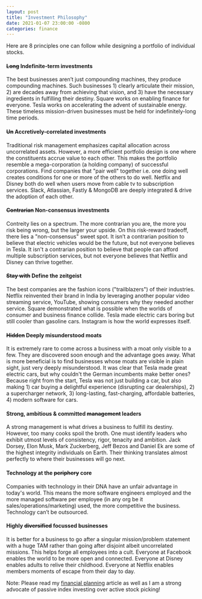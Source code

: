 ```yaml
---
layout: post
title: "Investment Philosophy"
date: 2021-01-07 23:00:00 -0800
categories: finance
---
```


Here are 8 principles one can follow while designing a portfolio of individual stocks.

#### ~~Long~~ Indefinite-term investments ####
The best businesses aren’t just compounding machines, they produce compounding machines. Such businesses 1) clearly articulate their mission, 2) are decades away from achieving that vision, and 3) have the necessary ingredients in fulfilling their destiny. Square works on enabling finance for everyone. Tesla works on accelerating the advent of sustainable energy. These timeless mission-driven businesses must be held for indefinitely-long time periods.

#### ~~Un~~ Accretively-correlated investments ####
Traditional risk management emphasizes capital allocation across uncorrelated assets. However, a more efficient portfolio design is one where the constituents accrue value to each other. This makes the portfolio resemble a mega-corporation (a holding company) of successful corporations. Find companies that "pair well" together i.e. one doing well creates conditions for one or more of the others to do well. Netflix and Disney both do well when users move from cable tv to subscription services. Slack, Atlassian, Fastly & MongoDB are deeply integrated & drive the adoption of each other.

#### ~~Contrarian~~ Non-consensus investments ####
Contreity lies on a spectrum. The more contrarian you are, the more you risk being wrong, but the larger your upside. On this risk-reward tradeoff, there lies a "non-consensus" sweet spot. It isn’t a contrarian position to believe that electric vehicles would be the future, but not everyone believes in Tesla. It isn't a contrarian position to believe that people can afford multiple subscription services, but not everyone believes that Netflix and Disney can thrive together.

#### ~~Stay with~~ Define the zeitgeist ####
The best companies are the fashion icons ("trailblazers") of their industries. Netflix reinvented their brand in India by leveraging another popular video streaming service, YouTube, showing consumers why they needed another service. Square demonstrated what is possible when the worlds of consumer and business finance collide. Tesla made electric cars boring but still cooler than gasoline cars. Instagram is how the world expresses itself.

#### ~~Hidden~~ Deeply misunderstood moats ####
It is extremely rare to come across a business with a moat only visible to a few. They are discovered soon enough and the advantage goes away. What is more beneficial is to find businesses whose moats are visible in plain sight, just very deeply misunderstood. It was clear that Tesla made great electric cars, but why couldn't the German incumbents make better ones? Because right from the start, Tesla was not just building a car, but also making 1) car buying a delightful experience (disrupting car dealerships), 2) a supercharger network, 3) long-lasting, fast-charging, affordable batteries, 4) modern software for cars.

#### Strong, ambitious & committed ~~management~~ leaders ####
A strong management is what drives a business to fulfill its destiny. However, too many cooks spoil the broth. One must identify leaders who exhibit utmost levels of consistency, rigor, tenacity and ambition. Jack Dorsey, Elon Musk, Mark Zuckerberg, Jeff Bezos and Daniel Ek are some of the highest integrity individuals on Earth. Their thinking translates almost perfectly to where their businesses will go next.

#### Technology at the ~~periphery~~ core ####
Companies with technology in their DNA have an unfair advantage in today's world. This means the more software engineers employed and the more managed software per employee (in any org be it sales/operations/marketing) used, the more competitive the business. Technology can’t be outsourced.

#### Highly ~~diversified~~ focussed businesses ####
It is better for a business to go after a singular mission/problem statement with a huge TAM rather than going after disjoint albeit uncorrelated missions. This helps forge all employees into a cult. Everyone at Facebook enables the world to be more open and connected. Everyone at Disney enables adults to relive their childhood. Everyone at Netflix enables members moments of escape from their day to day.

Note: Please read my [financial planning](http://xenophene.github.io/finance/2018/01/25/hands-of-financial-planning.html)
article as well as I am a strong advocate of passive index investing over active stock picking!

